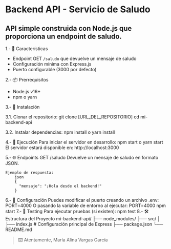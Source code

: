 # Backend API - Servicio de Saludo

## API simple construida con Node.js que proporciona un endpoint de saludo.

1.- 🚀 Características

- Endpoint GET `/saludo` que devuelve un mensaje de saludo
- Configuración mínima con Express.js
- Puerto configurable (3000 por defecto)

2.- 📦 Prerrequisitos

- Node.js v16+
- npm o yarn

3.- 🔧 Instalación

3.1. Clonar el repositorio:
	git clone [URL_DEL_REPOSITORIO]
	cd mi-backend-api

3.2. Instalar dependencias:
	npm install
	o
	yarn install

4.- 🏃 Ejecución
Para iniciar el servidor en desarrollo:
	npm start
	o
	yarn start
El servidor estará disponible en:
	http://localhost:3000

5.- 🌐 Endpoints
	GET /saludo
	Devuelve un mensaje de saludo en formato JSON.

	Ejemplo de respuesta:
		json
		{
		  "mensaje": "¡Hola desde el backend!"
		}
6.- 🔧 Configuración
	Puedes modificar el puerto creando un archivo .env:
		PORT=4000
	O pasando la variable de entorno al ejecutar:
		PORT=4000 npm start
7.- 🧪 Testing
Para ejecutar pruebas (si existen):
	npm test
8.- 🛠️ Estructura del Proyecto
mi-backend-api/
├── node_modules/
├── src/
│   ├── index.js          # Configuración principal de Express
├── package.json
└── README.md

> ⌨️ Atentamente, María Alina Vargas García